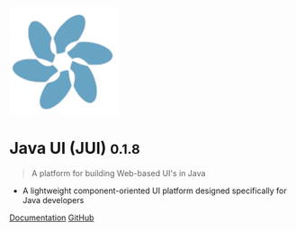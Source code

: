 ![logo](images/logo.png)

# Java UI (JUI) <small>0.1.8</small>

> A platform for building Web-based UI's in Java

- A lightweight component-oriented UI platform designed specifically for Java developers

[Documentation](#welcome-to-jui-stack)
[GitHub](https://github.com/juiproject/jui-stack/)